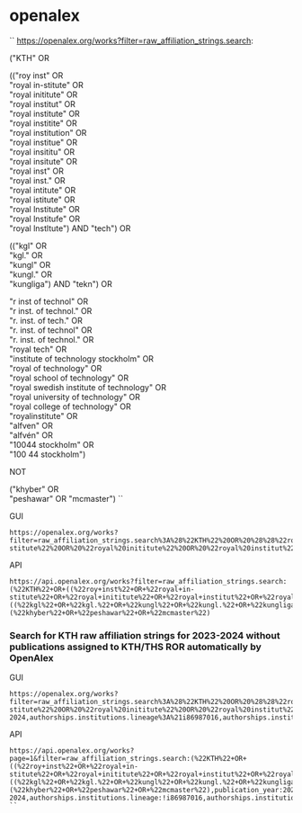 # openalex

``
https://openalex.org/works?filter=raw_affiliation_strings.search:  

 ("KTH" OR  
 
 (("roy inst" OR  
 "royal in-stitute" OR  
 "royal inititute" OR  
 "royal institut" OR  
 "royal institute" OR  
 "royal institite" OR  
 "royal institution" OR  
 "royal institue" OR  
 "royal insititu" OR  
 "royal insitute" OR  
 "royal inst" OR  
 "royal inst." OR  
 "royal intitute" OR  
 "royal istitute" OR  
 "royal lnstitute" OR  
 "royal lnstitufe" OR  
 "royal lnstltute") AND "tech") OR  
 
 (("kgl" OR  
 "kgl." OR  
 "kungl" OR  
 "kungl." OR  
 "kungliga") AND "tekn") OR 
 
 "r inst of technol" OR  
 "r inst. of technol." OR  
 "r. inst. of tech." OR  
 "r. inst. of technol" OR  
 "r. inst. of technol." OR  
 "royal tech" OR  
 "institute of technology stockholm" OR  
 "royal of technology" OR  
 "royal school of technology" OR  
 "royal swedish institute of technology" OR  
 "royal university of technology" OR  
 "royal college of technology" OR  
 "royalinstitute" OR  
 "alfven" OR  
 "alfvén" OR  
 "10044 stockholm" OR  
 "100 44 stockholm") 
 
 NOT 
 
 ("khyber" OR  
 "peshawar" OR
 "mcmaster")
``

GUI
```
https://openalex.org/works?filter=raw_affiliation_strings.search%3A%28%22KTH%22%20OR%20%28%28%22roy%20inst%22%20OR%20%22royal%20in-stitute%22%20OR%20%22royal%20inititute%22%20OR%20%22royal%20institut%22%20OR%20%22royal%20institute%22%20OR%20%22royal%20institite%22%20OR%20%22royal%20institution%22%20OR%20%22royal%20institue%22%20OR%20%22royal%20insititu%22%20OR%20%22royal%20insitute%22%20OR%20%22royal%20inst%22%20OR%20%22royal%20inst.%22%20OR%20%22royal%20intitute%22%20OR%20%22royal%20istitute%22%20OR%20%22royal%20lnstitute%22%20OR%20%22royal%20lnstitufe%22%20OR%20%22royal%20lnstltute%22%29%20AND%20%22tech%22%29%20OR%20%28%28%22kgl%22%20OR%20%22kgl.%22%20OR%20%22kungl%22%20OR%20%22kungl.%22%20OR%20%22kungliga%22%29%20AND%20%22tekn%22%29%20OR%20%22r%20inst%20of%20technol%22%20OR%20%22r%20inst.%20of%20technol.%22%20OR%20%22r.%20inst.%20of%20tech.%22%20OR%20%22r.%20inst.%20of%20technol%22%20OR%20%22r.%20inst.%20of%20technol.%22%20OR%20%22royal%20tech%22%20OR%20%22institute%20of%20technology%20stockholm%22%20OR%20%22royal%20of%20technology%22%20OR%20%22royal%20school%20of%20technology%22%20OR%20%22royal%20swedish%20institute%20of%20technology%22%20OR%20%22royal%20university%20of%20technology%22%20OR%20%22royal%20college%20of%20technology%22%20OR%20%22royalinstitute%22%20OR%20%22alfven%22%20OR%20%22alfv%C3%A9n%22%20OR%20%2210044%20stockholm%22%20OR%20%22100%2044%20stockholm%22%29%20NOT%20%28%22khyber%22%20OR%20%22peshawar%22%20OR%20%22mcmaster%22%29
```
API
```
https://api.openalex.org/works?filter=raw_affiliation_strings.search:(%22KTH%22+OR+((%22roy+inst%22+OR+%22royal+in-stitute%22+OR+%22royal+inititute%22+OR+%22royal+institut%22+OR+%22royal+institute%22+OR+%22royal+institite%22+OR+%22royal+institution%22+OR+%22royal+institue%22+OR+%22royal+insititu%22+OR+%22royal+insitute%22+OR+%22royal+inst%22+OR+%22royal+inst.%22+OR+%22royal+intitute%22+OR+%22royal+istitute%22+OR+%22royal+lnstitute%22+OR+%22royal+lnstitufe%22+OR+%22royal+lnstltute%22)+AND+%22tech%22)+OR+((%22kgl%22+OR+%22kgl.%22+OR+%22kungl%22+OR+%22kungl.%22+OR+%22kungliga%22)+AND+%22tekn%22)+OR+%22r+inst+of+technol%22+OR+%22r+inst.+of+technol.%22+OR+%22r.+inst.+of+tech.%22+OR+%22r.+inst.+of+technol%22+OR+%22r.+inst.+of+technol.%22+OR+%22royal+tech%22+OR+%22institute+of+technology+stockholm%22+OR+%22royal+of+technology%22+OR+%22royal+school+of+technology%22+OR+%22royal+swedish+institute+of+technology%22+OR+%22royal+university+of+technology%22+OR+%22royal+college+of+technology%22+OR+%22royalinstitute%22+OR+%22alfven%22+OR+%22alfv%C3%A9n%22+OR+%2210044+stockholm%22+OR+%22100+44+stockholm%22)+NOT+(%22khyber%22+OR+%22peshawar%22+OR+%22mcmaster%22)
```
### Search for KTH raw affiliation strings for 2023-2024 without publications assigned to KTH/THS ROR automatically by OpenAlex

GUI
```
https://openalex.org/works?filter=raw_affiliation_strings.search%3A%28%22KTH%22%20OR%20%28%28%22roy%20inst%22%20OR%20%22royal%20in-stitute%22%20OR%20%22royal%20inititute%22%20OR%20%22royal%20institut%22%20OR%20%22royal%20institute%22%20OR%20%22royal%20institite%22%20OR%20%22royal%20institution%22%20OR%20%22royal%20institue%22%20OR%20%22royal%20insititu%22%20OR%20%22royal%20insitute%22%20OR%20%22royal%20inst%22%20OR%20%22royal%20inst.%22%20OR%20%22royal%20intitute%22%20OR%20%22royal%20istitute%22%20OR%20%22royal%20lnstitute%22%20OR%20%22royal%20lnstitufe%22%20OR%20%22royal%20lnstltute%22%29%20AND%20%22tech%22%29%20OR%20%28%28%22kgl%22%20OR%20%22kgl.%22%20OR%20%22kungl%22%20OR%20%22kungl.%22%20OR%20%22kungliga%22%29%20AND%20%22tekn%22%29%20OR%20%22r%20inst%20of%20technol%22%20OR%20%22r%20inst.%20of%20technol.%22%20OR%20%22r.%20inst.%20of%20tech.%22%20OR%20%22r.%20inst.%20of%20technol%22%20OR%20%22r.%20inst.%20of%20technol.%22%20OR%20%22royal%20tech%22%20OR%20%22institute%20of%20technology%20stockholm%22%20OR%20%22royal%20of%20technology%22%20OR%20%22royal%20school%20of%20technology%22%20OR%20%22royal%20swedish%20institute%20of%20technology%22%20OR%20%22royal%20university%20of%20technology%22%20OR%20%22royal%20college%20of%20technology%22%20OR%20%22royalinstitute%22%20OR%20%22alfven%22%20OR%20%22alfv%C3%A9n%22%20OR%20%2210044%20stockholm%22%20OR%20%22100%2044%20stockholm%22%29%20NOT%20%28%22khyber%22%20OR%20%22peshawar%22%20OR%20%22mcmaster%22%29,publication_year%3A2023-2024,authorships.institutions.lineage%3A%21i86987016,authorships.institutions.lineage%3A%21i4210147696&page=1
```
API
```
https://api.openalex.org/works?page=1&filter=raw_affiliation_strings.search:(%22KTH%22+OR+((%22roy+inst%22+OR+%22royal+in-stitute%22+OR+%22royal+inititute%22+OR+%22royal+institut%22+OR+%22royal+institute%22+OR+%22royal+institite%22+OR+%22royal+institution%22+OR+%22royal+institue%22+OR+%22royal+insititu%22+OR+%22royal+insitute%22+OR+%22royal+inst%22+OR+%22royal+inst.%22+OR+%22royal+intitute%22+OR+%22royal+istitute%22+OR+%22royal+lnstitute%22+OR+%22royal+lnstitufe%22+OR+%22royal+lnstltute%22)+AND+%22tech%22)+OR+((%22kgl%22+OR+%22kgl.%22+OR+%22kungl%22+OR+%22kungl.%22+OR+%22kungliga%22)+AND+%22tekn%22)+OR+%22r+inst+of+technol%22+OR+%22r+inst.+of+technol.%22+OR+%22r.+inst.+of+tech.%22+OR+%22r.+inst.+of+technol%22+OR+%22r.+inst.+of+technol.%22+OR+%22royal+tech%22+OR+%22institute+of+technology+stockholm%22+OR+%22royal+of+technology%22+OR+%22royal+school+of+technology%22+OR+%22royal+swedish+institute+of+technology%22+OR+%22royal+university+of+technology%22+OR+%22royal+college+of+technology%22+OR+%22royalinstitute%22+OR+%22alfven%22+OR+%22alfv%C3%A9n%22+OR+%2210044+stockholm%22+OR+%22100+44+stockholm%22)+NOT+(%22khyber%22+OR+%22peshawar%22+OR+%22mcmaster%22),publication_year:2023-2024,authorships.institutions.lineage:!i86987016,authorships.institutions.lineage:!i4210147696
``
